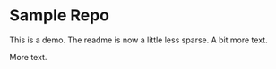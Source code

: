 # Sample Repo

This is a demo.  The readme is now a little less sparse.  A bit more text.

More text.